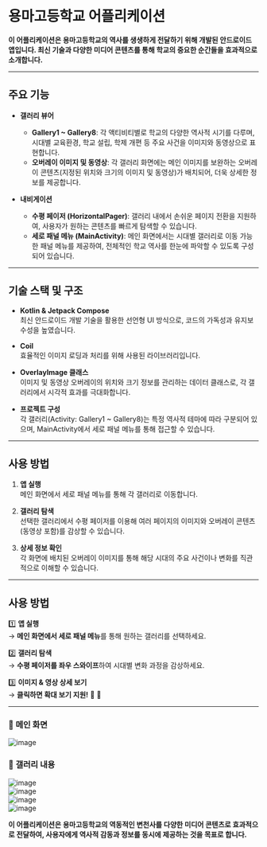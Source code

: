 # 용마고등학교 어플리케이션

**이 어플리케이션은 용마고등학교의 역사를 생생하게 전달하기 위해 개발된 안드로이드 앱입니다. 최신 기술과 다양한 미디어 콘텐츠를 통해 학교의 중요한 순간들을 효과적으로 소개합니다.**

---

## 주요 기능

- **갤러리 뷰어**  
  - **Gallery1 ~ Gallery8**: 각 액티비티별로 학교의 다양한 역사적 시기를 다루며, 시대별 교육환경, 학교 설립, 학제 개편 등 주요 사건을 이미지와 동영상으로 표현합니다.  
  - **오버레이 이미지 및 동영상**: 각 갤러리 화면에는 메인 이미지를 보완하는 오버레이 콘텐츠(지정된 위치와 크기의 이미지 및 동영상)가 배치되어, 더욱 상세한 정보를 제공합니다.

- **내비게이션**  
  - **수평 페이저 (HorizontalPager)**: 갤러리 내에서 손쉬운 페이지 전환을 지원하여, 사용자가 원하는 콘텐츠를 빠르게 탐색할 수 있습니다.  
  - **세로 패널 메뉴 (MainActivity)**: 메인 화면에서는 시대별 갤러리로 이동 가능한 패널 메뉴를 제공하여, 전체적인 학교 역사를 한눈에 파악할 수 있도록 구성되어 있습니다.

---

## 기술 스택 및 구조

- **Kotlin & Jetpack Compose**  
  최신 안드로이드 개발 기술을 활용한 선언형 UI 방식으로, 코드의 가독성과 유지보수성을 높였습니다.

- **Coil**  
  효율적인 이미지 로딩과 처리를 위해 사용된 라이브러리입니다.

- **OverlayImage 클래스**  
  이미지 및 동영상 오버레이의 위치와 크기 정보를 관리하는 데이터 클래스로, 각 갤러리에서 시각적 효과를 극대화합니다.

- **프로젝트 구성**  
  각 갤러리(Activity: Gallery1 ~ Gallery8)는 특정 역사적 테마에 따라 구분되어 있으며, MainActivity에서 세로 패널 메뉴를 통해 접근할 수 있습니다.

---

## 사용 방법

1. **앱 실행**  
   메인 화면에서 세로 패널 메뉴를 통해 각 갤러리로 이동합니다.

2. **갤러리 탐색**  
   선택한 갤러리에서 수평 페이저를 이용해 여러 페이지의 이미지와 오버레이 콘텐츠(동영상 포함)를 감상할 수 있습니다.

3. **상세 정보 확인**  
   각 화면에 배치된 오버레이 이미지를 통해 해당 시대의 주요 사건이나 변화를 직관적으로 이해할 수 있습니다.

---


## 사용 방법

1️⃣ **앱 실행**  
   → **메인 화면에서 세로 패널 메뉴**를 통해 원하는 갤러리를 선택하세요.

2️⃣ **갤러리 탐색**  
   → **수평 페이저를 좌우 스와이프**하여 시대별 변화 과정을 감상하세요.

3️⃣ **이미지 & 영상 상세 보기**  
   → **클릭하면 확대 보기 지원!** 🎥 📸

---


### 🏫 **메인 화면**
![image](https://github.com/user-attachments/assets/418ee95c-1f2e-41f5-b4ad-df3681aaea4b)

### 📖 **갤러리 내용**
![image](https://github.com/user-attachments/assets/af1eab58-9d2c-445c-bd92-2067550dbc02)  
![image](https://github.com/user-attachments/assets/4f0f2bf7-c13a-42e5-84c2-e1247133fc7c)  
![image](https://github.com/user-attachments/assets/fb6a54dd-8684-4d39-878f-0d255d9d4dc4)  
![image](https://github.com/user-attachments/assets/c65c57e4-db5d-4c56-a1bb-06df9c238897)  

**이 어플리케이션은 용마고등학교의 역동적인 변천사를 다양한 미디어 콘텐츠로 효과적으로 전달하여, 사용자에게 역사적 감동과 정보를 동시에 제공하는 것을 목표로 합니다.**



